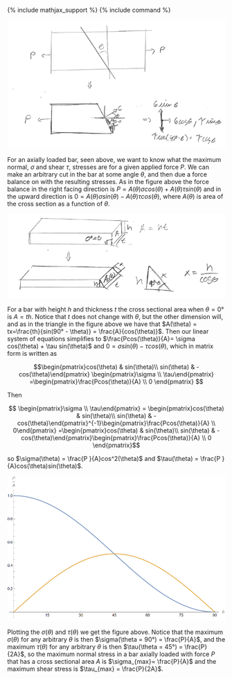 {% include mathjax_support %}
{% include command %}

![](Traction1.PNG)

For an axially loaded bar, seen above, we want to know what the maximum normal, $\sigma$ and shear $\tau$, stresses are for a given applied force $P$. We can make an arbitrary cut in the bar at some angle $\theta$, and then due a force balance on with the resulting stresses. As in the figure above the force balance in the right facing direction is $P= A(\theta)\sigma cos(\theta) + A(\theta)\tau sin(\theta)$ and in the upward direction is $0= A(\theta)\sigma sin(\theta) - A(\theta)\tau cos(\theta)$, where $A(\theta)$ is area of the cross section as a function of $\theta$. 

![](Traction2.PNG)

For a bar with height $h$ and thickness $t$ the cross sectional area when $\theta = 0°$ is $A = th$. Notice that $t$ does not change with $\theta$, but the other dimension will, and as in the triangle in the figure above we have that $A(\theta) = tx=\frac{th}{sin(90° - \theta)} = \frac{A}{cos(\theta)}$. Then our linear system of equations simplifies to $\frac{Pcos(\theta)}{A}= \sigma cos(\theta) + \tau sin(\theta)$ and $0= \sigma sin(\theta) - \tau cos(\theta)$, which in matrix form is written as 

$$\begin{pmatrix}cos(\theta) & sin(\theta)\\ sin(\theta) & -cos(\theta)\end{pmatrix} \begin{pmatrix}\sigma \\ \tau\end{pmatrix} =\begin{pmatrix}\frac{Pcos(\theta)}{A} \\  0 \end{pmatrix} $$

Then 

$$ \begin{pmatrix}\sigma \\ \tau\end{pmatrix} = \begin{pmatrix}cos(\theta) & sin(\theta)\\ sin(\theta) & -cos(\theta)\end{pmatrix}^{-1}\begin{pmatrix}\frac{Pcos(\theta)}{A} \\ 0\end{pmatrix} =\begin{pmatrix}cos(\theta) & sin(\theta)\\ sin(\theta) & -cos(\theta)\end{pmatrix}\begin{pmatrix}\frac{Pcos(\theta)}{A} \\  0 \end{pmatrix}$$

so $\sigma(\theta) = \frac{P }{A}cos^2(\theta)$ and $\tau(\theta) = \frac{P }{A}cos(\theta)sin(\theta)$. 

![](Traction3.PNG)

Plotting the $\sigma(\theta)$ and $\tau(\theta)$ we get the figure above. Notice that the maximum $\sigma(\theta)$ for any arbitrary $\theta$ is then $\sigma(\theta = 90°) = \frac{P}{A}$, and the maximum $\tau(\theta)$ for any arbitrary $\theta$ is then $\tau(\theta = 45°) = \frac{P}{2A}$, so the maximum normal stress in a bar axially loaded with force $P$ that has a cross sectional area $A$ is $\sigma_{max}= \frac{P}{A}$ and the maximum shear stress is $\tau_{max} = \frac{P}{2A}$.

